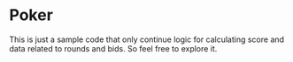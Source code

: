 # Poker

This is just a sample code that only continue logic for calculating score and data related to rounds and bids.
So feel free to explore it.
